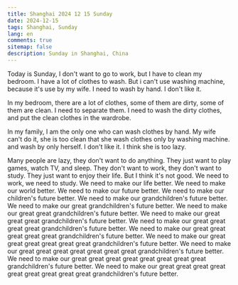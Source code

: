 ```yaml
---
title: Shanghai 2024 12 15 Sunday
date: 2024-12-15
tags: Shanghai, Sunday
lang: en
comments: true
sitemap: false
description: Sunday in Shanghai, China
---
```


Today is Sunday, I don't want to go to work, but I have to clean my bedroom. I have a lot of clothes to wash. But i can't use washing machine, because it's use by my wife. I need to wash by hand. I don't like it. 

In my bedroom, there are a lot of clothes, some of them are dirty, some of them are clean. I need to separate them. I need to wash the dirty clothes, and put the clean clothes in the wardrobe.

In my family, I am the only one who can wash clothes by hand. My wife can't do it, she is too clean that she wash clothes only by washing machine. and wash by only herself. I don't like it. I think she is too lazy. 

Many people are lazy, they don't want to do anything. They just want to play games, watch TV, and sleep. They don't want to work, they don't want to study. They just want to enjoy their life. But I think it's not good. We need to work, we need to study. We need to make our life better. We need to make our world better. We need to make our future better. We need to make our children's future better. We need to make our grandchildren's future better. We need to make our great grandchildren's future better. We need to make our great great grandchildren's future better. We need to make our great great great grandchildren's future better. We need to make our great great great great grandchildren's future better. We need to make our great great great great great grandchildren's future better. We need to make our great great great great great great grandchildren's future better. We need to make our great great great great great great great grandchildren's future better. We need to make our great great great great great great great great grandchildren's future better. We need to make our great great great great great great great great great grandchildren's future better. 



